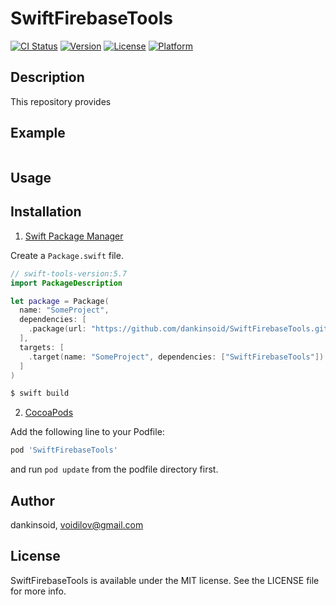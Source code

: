 # SwiftFirebaseTools

[![CI Status](https://img.shields.io/travis/dankinsoid/SwiftFirebaseTools.svg?style=flat)](https://travis-ci.org/dankinsoid/SwiftFirebaseTools)
[![Version](https://img.shields.io/cocoapods/v/SwiftFirebaseTools.svg?style=flat)](https://cocoapods.org/pods/SwiftFirebaseTools)
[![License](https://img.shields.io/cocoapods/l/SwiftFirebaseTools.svg?style=flat)](https://cocoapods.org/pods/SwiftFirebaseTools)
[![Platform](https://img.shields.io/cocoapods/p/SwiftFirebaseTools.svg?style=flat)](https://cocoapods.org/pods/SwiftFirebaseTools)


## Description
This repository provides

## Example

```swift

```
## Usage

 
## Installation

1. [Swift Package Manager](https://github.com/apple/swift-package-manager)

Create a `Package.swift` file.
```swift
// swift-tools-version:5.7
import PackageDescription

let package = Package(
  name: "SomeProject",
  dependencies: [
    .package(url: "https://github.com/dankinsoid/SwiftFirebaseTools.git", from: "0.0.3")
  ],
  targets: [
    .target(name: "SomeProject", dependencies: ["SwiftFirebaseTools"])
  ]
)
```
```ruby
$ swift build
```

2.  [CocoaPods](https://cocoapods.org)

Add the following line to your Podfile:
```ruby
pod 'SwiftFirebaseTools'
```
and run `pod update` from the podfile directory first.

## Author

dankinsoid, voidilov@gmail.com

## License

SwiftFirebaseTools is available under the MIT license. See the LICENSE file for more info.
